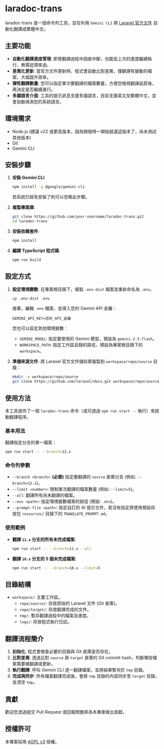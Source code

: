 # laradoc-trans

laradoc-trans 是一個命令列工具，旨在利用 `Gemini CLI` 將 [Laravel 官方文件](https://github.com/laravel/docs) 自動化翻譯成繁體中文。


## 主要功能

*   **自動化翻譯進度管理**: 即使翻譯過程中因故中斷，也能從上次的進度繼續執行，無需從頭來過。
*   **差異化更新**: 當官方文件更新時，程式會自動比對差異，僅翻譯有變動的檔案，大幅提升效率。
*   **彈性翻譯數量**: 您可以指定單次要翻譯的檔案數量，方便您檢視翻譯品質後，再決定是否繼續進行。
*   **多國語言介面**: 工具的提示訊息支援多國語言，目前支援英文及繁體中文，並會自動偵測您的系統語言。

## 環境需求

*   Node.js (建議 v22 或更高版本，因為開發時一開始就選這版本了，尚未測試其他版本)
*   Git
*   Gemini CLI

## 安裝步驟

1.  **安裝 Gemini CLI**
    ```bash
    npm install -g @google/gemini-cli
    ```
    若系統已經有安裝了則可以忽略此步驟。

2.  **複製專案庫**:
    ```bash
    git clone https://github.com/your-username/laradoc-trans.git
    cd laradoc-trans
    ```

3.  **安裝依賴套件**:
    ```bash
    npm install
    ```

4.  **編譯 TypeScript 程式碼**:
    ```bash
    npm run build
    ```

## 設定方式

1.  **設定環境變數**:
    在專案根目錄下，複製 `.env-dist` 檔案並重新命名為 `.env`。
    ```bash
    cp .env-dist .env
    ```
    接著，編輯 `.env` 檔案，並填入您的 Gemini API 金鑰：
    ```dotenv
    GEMINI_API_KEY=您的_API_金鑰
    ```
    您也可以設定其他環境變數：
    *   `GEMINI_MODEL`: 指定要使用的 Gemini 模型，預設為 `gemini-2.5-flash`。
    *   `WORKSPACE_PATH`: 指定工作區目錄的路徑，預設為專案根目錄下的 `workspace`。

2.  **準備來源文件**:
    將 Laravel 官方文件儲存庫複製到 `workspace/repo/source` 目錄：
    ```bash
    mkdir -p workspace/repo/source
    git clone https://github.com/laravel/docs.git workspace/repo/source
    ```

## 使用方法

本工具提供了一個 `laradoc-trans` 命令（或可透過 `npm run start --` 執行）來啟動翻譯程序。

### 基本用法

翻譯指定分支的單一檔案：
```bash
npm run start -- --branch=12.x
```

### 命令列參數

*   `--branch <branch>`: **(必要)** 指定要翻譯的 `source` 倉庫分支 (例如: `--branch=12.x`)。
*   `--limit <number>`: 限制單次翻譯的檔案數量 (例如: `--limit=5`)。
*   `--all`: 翻譯所有尚未翻譯的檔案。
*   `--env <path>`: 指定環境變數檔案的路徑 (預設: `.env`)。
*   `--prompt-file <path>`: 指定自訂的 AI 提示文件，若沒有指定將使用預設存放在 `resources/` 目錄下的 `TRANSLATE_PROMPT.md`。

### 使用範例

*   **翻譯 `11.x` 分支的所有未完成檔案**:
    ```bash
    npm run start -- --branch=11.x --all
    ```

*   **翻譯 `10.x` 分支的 5 個未完成檔案**:
    ```bash
    npm run start -- --branch=10.x --limit=5
    ```

## 目錄結構

*   `workspace/`: 主要工作區。
    *   `repo/source/`: 存放原始的 Laravel 文件 (Git 倉庫)。
    *   `repo/target/`: 存放翻譯完成的文件。
    *   `tmp/`: 暫存翻譯過程中的檔案及進度。
    *   `logs/`: 存放程式執行日誌。

## 翻譯流程簡介

1.  **初始化**: 程式會檢查必要的目錄與 Git 倉庫是否存在。
2.  **比對差異**: 透過比對 `source` 與 `target` 倉庫的 Git commit hash，判斷哪些檔案需要被翻譯或更新。
3.  **執行翻譯**: 呼叫 Gemini CLI 逐一翻譯檔案，並將結果暫存於 `tmp` 目錄。
4.  **完成與同步**: 所有檔案翻譯完成後，會將 `tmp` 目錄的內容同步至 `target` 目錄，並清空 `tmp`。

## 貢獻

歡迎您透過提交 Pull Request 或回報問題來為本專案做出貢獻。

## 授權許可

本專案採用 [AGPL v3](./LICENSE) 授權。